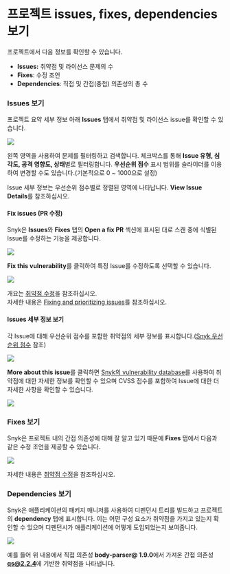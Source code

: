 # 프로젝트 issues, fixes, dependencies 보기

프로젝트에서 다음 정보를 확인할 수 있습니다.

* **Issues:** 취약점 및 라이선스 문제의 수
* **Fixes**: 수정 조언
* **Dependencies**: 직접 및 간접(충첩) 의존성의 총 수

### Issues 보기

프로젝트 요약 세부 정보 아래 **Issues** 탭에서 취약점 및 라이선스 issue를 확인할 수 있습니다.

![](<../../.gitbook/assets/Screenshot 2021-10-19 at 11.49.30.png>)

왼쪽 영역을 사용하여 문제를 필터링하고 검색합니다. 체크박스를 통해 **Issue 유형, 심각도, 공격 영향도, 상태**별로 필터링합니다. **우선순위 점수** 표시 범위를 슬라이더를 이용하여 변경할 수도 있습니다.(기본적으로 0 \~ 1000으로 설정)

Issue 세부 정보는 우선순위 점수별로 정렬된 영역에 나타납니다. **View Issue Details**를 참조하십시오.

#### Fix issues (PR 수정)

Snyk은 **Issues**와 **Fixes** 탭의 **Open a fix PR** 섹션에 표시된 대로 스캔 중에 식별된 Issue를 수정하는 기능을 제공합니다.

![](../../.gitbook/assets/image27.png)

**Fix this vulnerability**를 클릭하여 특정 Issue를 수정하도록 선택할 수 있습니다.

![](../../.gitbook/assets/image26.png)

개요는 [취약점 수정](../../products/snyk-open-source/open-source-basics/fixing-vulnerabilities.md)을 참조하십시오.\
자세한 내용은 [Fixing and prioritizing issues](../../features/fixing-and-prioritizing-issues/)를 참조하십시오.

#### Issues 세부 정보 보기

각 Issue에 대해 우선순위 점수를 포함한 취약점의 세부 정보를 표시합니다.([Snyk 우선순위 점수](../../features/fixing-and-prioritizing-issues/starting-to-fix-vulnerabilities/snyk-priority-score.md) 참조)

![](../../.gitbook/assets/image12.png)

**More about this issue**를 클릭하면 [Snyk의 vulnerability database](https://snyk.io/product/vulnerability-database/)를 사용하여 취약점에 대한 자세한 정보를 확인할 수 있으며 CVSS 점수를 포함하여 Issue에 대한 더 자세한 사항을 확인할 수 있습니다.

![](../../.gitbook/assets/image15.png)

### Fixes 보기

Snyk은 프로젝트 내의 간접 의존성에 대해 잘 알고 있기 때문에 **Fixes** 탭에서 다음과 같은 수정 조언을 제공할 수 있습니다.

![](<../../.gitbook/assets/Screenshot 2021-10-19 at 11.57.07.png>)

자세한 내용은 [취약점 수정](../../products/snyk-open-source/open-source-basics/fixing-vulnerabilities.md)을 참조하십시오.

### Dependencies 보기

Snyk은 애플리케이션의 패키지 매니저를 사용하여 디펜던시 트리를 빌드하고 프로젝트의 **dependency** 탭에 표시합니다. 이는 어떤 구성 요소가 취약점을 가지고 있는지 확인할 수 있으며 디펜던시가 애플리케이션에 어떻게 도입되었는지 보여줍니다.

![](../../.gitbook/assets/image23.png)

예를 들어 위 내용에서 직접 의존성 **body-parser@ 1.9.0**에서 가져온 간접 의존성 **qs@2.2.4**에 기반한 취약점을 나타냅니다.
